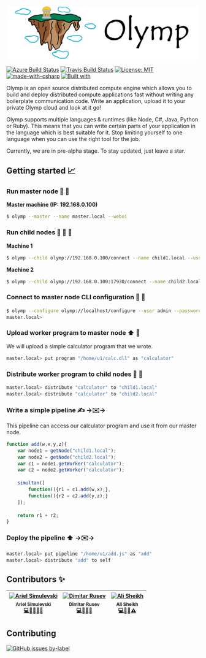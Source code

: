 ![](/assets/logo-wide.png)

<!-- Badges here -->
[![Azure Build Status](https://dev.azure.com/arielsimulevski0813/arielsimulevski/_apis/build/status/Azer0s.Olymp?branchName=dev)](https://dev.azure.com/arielsimulevski0813/arielsimulevski/_build/latest?definitionId=1&branchName=dev)
[![Travis Build Status](https://travis-ci.org/Azer0s/Olymp.svg?branch=dev)](https://travis-ci.org/Azer0s/Olymp)
[![License: MIT](https://img.shields.io/badge/License-MIT-yellow.svg)](https://github.com/Azer0s/Olymp/blob/master/README.md)
[![made-with-csharp](https://img.shields.io/badge/Made%20with-C%23-blue.svg)](https://de.wikipedia.org/wiki/C-Sharp)
[![Built with](https://img.shields.io/badge/Built%20with-%20%F0%9F%96%A4%20-red.svg)](https://img.shields.io/badge/Built%20with-%20%F0%9F%96%A4%20-red.svg)

Olymp is an open source distributed compute engine which allows you to build and deploy distributed compute applications fast without writing any boilerplate communication code. Write an application, upload it to your private Olymp cloud and look at it go!

Olymp supports multiple languages & runtimes (like Node, C#, Java, Python or Ruby). This means that you can write certain parts of your application in the language which is best suitable for it. Stop limiting yourself to one language when you can use the right tool for the job.

Currently, we are in pre-alpha stage. To stay updated, just leave a star.

## Getting started :chart_with_upwards_trend:

### Run master node :runner: :older_man:

**Master machine (IP: 192.168.0.100)**

```bash
$ olymp --master --name master.local --webui
```

### Run child nodes :runner: :baby: :baby:

**Machine 1**

```bash
$ olymp --child olymp://192.168.0.100/connect --name child1.local --user admin --password admin
```

**Machine 2**

```bash
$ olymp --child olymp://192.168.0.100:17930/connect --name child2.local --user admin --password admin
```

### Connect to master node CLI configuration :electric_plug: :older_man:

```bash
$ olymp --configure olymp://localhost/configure --user admin --password admin
master.local>
```

### Upload  worker program to master node :arrow_up: :construction_worker:

We will upload a simple calculator program that we wrote.

```bash
master.local> put program "/home/u1/calc.dll" as "calculator"
```

### Distribute worker program to child nodes :ship: :construction_worker:

```bash
master.local> distribute "calculator" to "child1.local"
master.local> distribute "calculator" to "child2.local"
```

### Write a simple pipeline ✍️ →:envelope:→

This pipeline can access our calculator program and use it from our master node.

```js
function add(w,x,y,z){
    var node1 = getNode("child1.local");
    var node2 = getNode("child2.local");
    var c1 = node1.getWorker("calculator");
    var c2 = node2.getWorker("calculator");
    
    simultan([
        function(){r1 = c1.add(w,x);},
        function(){r2 = c2.add(y,z);}
    ]);
    
    return r1 + r2;
}
```

### Deploy the pipeline :arrow_up: →:envelope:→
```bash
master.local> put pipeline "/home/u1/add.js" as "add"
master.local> distribute "add" to self
```

<!--### Default ports (master)

* Configuration: 17929
* Child connections: 17930
TODO: Move to wiki -->

## Contributors ✨

<!-- prettier-ignore -->
| [<img src="https://avatars1.githubusercontent.com/u/16290284?s=460&v=4" width="100px;" alt="Ariel Simulevski"/><br /><sub><b>Ariel Simulevski</b></sub>](https://github.com/Azer0s)<br />[💻](https://github.com/Azer0s/Olymp/commits?author=Azer0s "Code")[🤔](https://github.com/Azer0s/Olymp/issues/created_by/Azer0s "Issues & Ideas")[🚧](#admin "Owner")[💬](#qa-Azer0s "Q&A")[👀](https://github.com/Azer0s/Olymp/pulls?utf8=%E2%9C%93&q=is%3Apr+reviewed-by%3AAzer0s+ "Reviews") | [<img src="https://avatars2.githubusercontent.com/u/26521741?s=460&v=4" width="100px;" alt="Dimitar Rusev"/><br /><sub><b>Dimitar Rusev</b></sub>](https://github.com/Mitiko)<br />[💻](https://github.com/Azer0s/Olymp/commits?author=Mitiko "Code")[🤔](https://github.com/Azer0s/Olymp/issues/created_by/Mitiko "Issues & Ideas")[💬](#qa-Mitiko "Q&A")[🔧](https://github.com/Mitiko/OlympTools "Tools")| [<img src="https://avatars1.githubusercontent.com/u/16230651?s=460&v=4" width="100px;" alt="Ali Sheikh"/><br /><sub><b>Ali Sheikh</b></sub>](https://github.com/alaeschaik)<br />[💻](https://github.com/Azer0s/Olymp/commits?author=alaeschaik "Code")[🎨](#design-alaeschaik "Design")[💬](#qa-alaeschaik "Q&A")[⚠️](#tests-alaeschaik "Testing") |
| :---: | :---: | :---: |

## Contributing

[![GitHub issues by-label](https://img.shields.io/github/issues/Azer0s/Olymp/good%20first%20issue.svg)](https://img.shields.io/github/issues/Azer0s/Olymp/good%20first%20issue.svg)

<!--🔜🔛🔝-->
